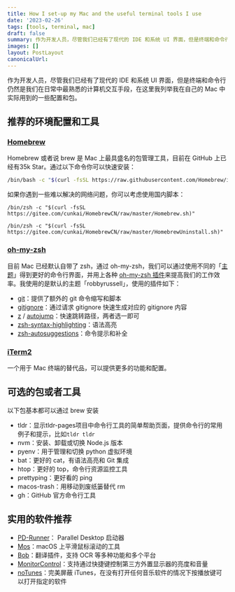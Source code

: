 ```yaml
---
title: How I set-up my Mac and the useful terminal tools I use
date: '2023-02-26'
tags: [tools, terminal, mac]
draft: false
summary: 作为开发人员，尽管我们已经有了现代的 IDE 和系统 UI 界面，但是终端和命令行仍然是我们在日常中最熟悉的计算机交互手段，在这里我列举我在自己的 Mac 中实际用到的一些配置和包。
images: []
layout: PostLayout
canonicalUrl:
---
```


作为开发人员，尽管我们已经有了现代的 IDE 和系统 UI 界面，但是终端和命令行仍然是我们在日常中最熟悉的计算机交互手段，在这里我列举我在自己的 Mac 中实际用到的一些配置和包。

## 推荐的环境配置和工具

### [Homebrew](https://brew.sh/)

Homebrew 或者说 brew 是 Mac 上最具盛名的包管理工具，目前在 GitHub 上已经有35k Star。通过以下命令你可以快速安装：

```bash
/bin/bash -c "$(curl -fsSL https://raw.githubusercontent.com/Homebrew/install/HEAD/install.sh)"
```

如果你遇到一些难以解决的网络问题，你可以考虑使用国内脚本：

```bash:安装
/bin/zsh -c "$(curl -fsSL https://gitee.com/cunkai/HomebrewCN/raw/master/Homebrew.sh)"
```

```bash:卸载
/bin/zsh -c "$(curl -fsSL https://gitee.com/cunkai/HomebrewCN/raw/master/HomebrewUninstall.sh)"
```

### [oh-my-zsh](https://ohmyz.sh/)

目前 Mac 已经默认自带了 zsh，通过 oh-my-zsh，我们可以通过使用不同的「[主题](https://github.com/ohmyzsh/ohmyzsh/wiki/Themes)」得到更好的命令行界面，并用上各种 [oh-my-zsh 插件](https://github.com/ohmyzsh/ohmyzsh/wiki/Plugins-Overview)来提高我们的工作效率。我使用的是默认的主题「robbyrussell」，使用的插件如下：

- [git](https://github.com/ohmyzsh/ohmyzsh/tree/master/plugins/git)：提供了额外的 git 命令缩写和脚本
- [gitignore](https://github.com/ohmyzsh/ohmyzsh/tree/master/plugins/gitignore)：通过请求 gitignore 快速生成对应的 gitignore 内容
- [z](https://github.com/ohmyzsh/ohmyzsh/tree/master/plugins/z) / [autojump]([autojump](https://github.com/ohmyzsh/ohmyzsh/tree/master/plugins/autojump))：快速跳转路径，两者选一即可
- [zsh-syntax-highlighting](https://github.com/zsh-users/zsh-syntax-highlighting/)：语法高亮
- [zsh-autosuggestions](https://github.com/zsh-users/zsh-autosuggestions)：命令提示和补全

### [iTerm2](https://iterm2.com/)

一个用于 Mac 终端的替代品，可以提供更多的功能和配置。

## 可选的包或者工具

以下包基本都可以通过 brew 安装

- tldr：显示tldr-pages项目中命令行工具的简单帮助页面，提供命令行的常用例子和提示，比如`tldr tldr`
- nvm：安装、卸载或切换 Node.js 版本
- pyenv：用于管理和切换 python 虚拟环境
- bat：更好的 cat，有语法高亮和 Git 集成
- htop：更好的 top，命令行资源监控工具
- prettyping：更好看的 ping
- macos-trash：用移动到废纸篓替代 rm
- gh：GitHub 官方命令行工具

## 实用的软件推荐

- [PD-Runner](https://github.com/lihaoyun6/PD-Runner)： Parallel Desktop 启动器
- [Mos](https://github.com/Caldis/Mos)：macOS 上平滑鼠标滚动的工具
- [Bob](https://github.com/ripperhe/Bob)：翻译插件，支持 OCR 等多种功能和多个平台
- [MonitorControl](https://github.com/MonitorControl/MonitorControl)：支持通过快捷键控制第三方外置显示器的亮度和音量
- [noTunes](https://github.com/tombonez/noTunes)：完美屏蔽 iTunes，在没有打开任何音乐软件的情况下按播放键可以打开指定的软件
  